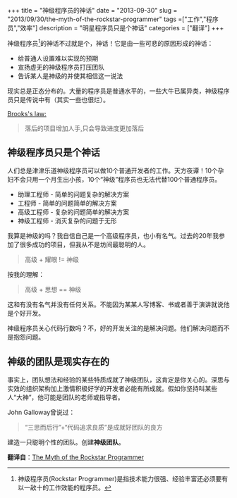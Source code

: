 +++
title = "神级程序员的神话"
date = "2013-09-30"
slug = "2013/09/30/the-myth-of-the-rockstar-programmer"
tags =["工作","程序员","效率"]
description = "明星程序员只是个神话"
categories = ["翻译"]
+++

神级程序员[^1]的神话不过就是个，神话！它是由一些可悲的原因形成的神话：

 * 给普通人设置难以实现的预期
 * 宣扬虚无的神级程序员打压团队
 * 告诉某人是神级的并使其相信这一说法

现实总是正态分布的。大量的程序员是普通水平的，一些大牛已属异类，神级程序员只是传说中有（其实一些也很烂）。

[Brooks's law:](http://en.wikipedia.org/wiki/Brooks%27s_law)
> 落后的项目增加人手,只会导致进度更加落后

## 神级程序员只是个神话
人们总是津津乐道神级程序员可以做10个普通开发者的工作。天方夜谭！10个孕妇不会只用一个月生出小孩，10个“神级”程序员也无法代替100个普通程序员。

 * 助理工程师 - 简单的问题复杂的解决方案
 * 工程师 - 简单的问题简单的解决方案
 * 高级工程师 - 复杂的问题简单的解决方案
 * 神级工程师 - 消灭复杂的问题于无形

我算是神级的吗？我自信自己是一个高级程序员，也小有名气。过去的20年我参加了很多成功的项目，但我从不是坊间最聪明的人。

> 高级 + 耀眼 != 神级

按我的理解：
> 高级 + 思想 == 神级

这和有没有名气并没有任何关系。不能因为某某人写博客、书或者善于演讲就说他是个好开发。

神级程序员关心代码行数吗？不，好的开发关注的是解决问题。他们解决问题而不是抱怨问题。

## 神级的团队是现实存在的
事实上，团队想法和经验的某些特质成就了神级团队，这肯定是你关心的。深思与实效的组织架构加上激情积极好学的开发者必能有所成就。假如你坚持叫某些人“大神”，他可能是团队的老师或指导者。

John Galloway曾说过：
> “三思而后行”+“代码追求良质”是成就好团队的良方

建造一只聪明个性的团队。创建**神级团队**。

**翻译自**：[The Myth of the Rockstar Programmer][1]

 [1]:http://www.hanselman.com/blog/TheMythOfTheRockstarProgrammer.aspx
 [^1]:神级程序员(Rockstar Programmer)是指技术能力很强、经验丰富还必须要有以一敌十的工作效能的程序员。
